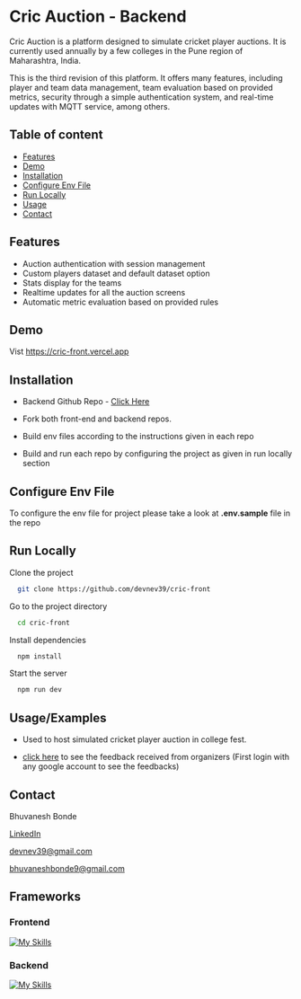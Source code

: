# Cric Auction - Backend

Cric Auction is a platform designed to simulate cricket player auctions. It is currently used annually by a few colleges in the Pune region of Maharashtra, India. 

This is the third revision of this platform. It offers many features, including player and team data management, team evaluation based on provided metrics, security through a simple authentication system, and real-time updates with MQTT service, among others.




## Table of content

- [Features](#Features)
- [Demo](#Demo)
- [Installation](#Installation)
- [Configure Env File](#Configure-env-file)
- [Run Locally](#Run-Locally)
- [Usage](#Usage)
- [Contact](#Contact)

## Features

- Auction authentication with session management
- Custom players dataset and default dataset option
- Stats display for the teams
- Realtime updates for all the auction screens
- Automatic metric evaluation based on provided rules


## Demo

Vist https://cric-front.vercel.app


## Installation

- Backend Github Repo - [Click Here](https://github.com/devnev39/cric-back)

- Fork both front-end and backend repos.

- Build env files according to the instructions given in each repo

- Build and run each repo by configuring the project as given in run locally section


## Configure Env File

To configure the env file for project please take a look at **.env.sample** file in the repo

## Run Locally

Clone the project

```bash
  git clone https://github.com/devnev39/cric-front
```

Go to the project directory

```bash
  cd cric-front
```

Install dependencies

```bash
  npm install
```

Start the server

```bash
  npm run dev
```


## Usage/Examples

- Used to host simulated cricket player auction in college fest.

- [click here](https://feedback-delta.vercel.app/feedback) to see the feedback received from organizers (First login with any google account to see the feedbacks)

## Contact

Bhuvanesh Bonde

[LinkedIn](https://linkedin.com/in/bhuvanesh-bonde)

devnev39@gmail.com

bhuvaneshbonde9@gmail.com

## Frameworks

### Frontend
[![My Skills](https://skillicons.dev/icons?i=react,redux,vite)](https://skillicons.dev)


### Backend

[![My Skills](https://skillicons.dev/icons?i=gcp,mongodb,docker,expressjs,nodejs)](https://skillicons.dev)

